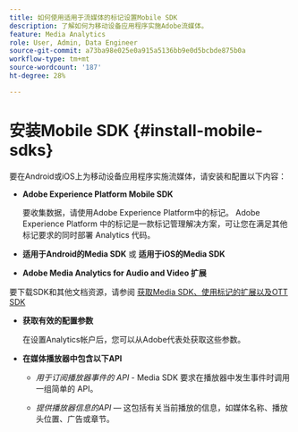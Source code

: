 ```yaml
---
title: 如何使用适用于流媒体的标记设置Mobile SDK
description: 了解如何为移动设备应用程序实施Adobe流媒体。
feature: Media Analytics
role: User, Admin, Data Engineer
source-git-commit: a73ba98e025e0a915a5136bb9e0d5bcbde875b0a
workflow-type: tm+mt
source-wordcount: '187'
ht-degree: 28%

---
```


# 安装Mobile SDK {#install-mobile-sdks}

要在Android或iOS上为移动设备应用程序实施流媒体，请安装和配置以下内容：

* **Adobe Experience Platform Mobile SDK**

   要收集数据，请使用Adobe Experience Platform中的标记。 Adobe Experience Platform 中的标记是一款标记管理解决方案，可让您在满足其他标记要求的同时部署 Analytics 代码。

* **适用于Android的Media SDK** 或 **适用于iOS的Media SDK**

* **Adobe Media Analytics for Audio and Video 扩展**

要下载SDK和其他文档资源，请参阅 [获取Media SDK、使用标记的扩展以及OTT SDK](/help/getting-started/download-sdks.md)

* **获取有效的配置参数**

   在设置Analytics帐户后，您可以从Adobe代表处获取这些参数。

* **在媒体播放器中包含以下API**

   * *用于订阅播放器事件的 API* - Media SDK 要求在播放器中发生事件时调用一组简单的 API。

   * *提供播放器信息的API*  — 这包括有关当前播放的信息，如媒体名称、播放头位置、广告或章节。
